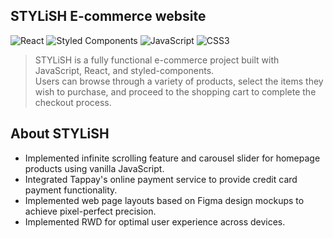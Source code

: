 ## STYLiSH E-commerce website
![React](https://img.shields.io/badge/react-%2320232a.svg?style=for-the-badge&logo=react&logoColor=%2361DAFB)
![Styled Components](https://img.shields.io/badge/styled--components-DB7093?style=for-the-badge&logo=styled-components&logoColor=white)
![JavaScript](https://img.shields.io/badge/javascript-%23323330.svg?style=for-the-badge&logo=javascript&logoColor=%23F7DF1E)
![CSS3](https://img.shields.io/badge/css3-%231572B6.svg?style=for-the-badge&logo=css3&logoColor=white)
> STYLiSH is a fully functional e-commerce project built with JavaScript, React, and styled-components.<br>
>  Users can browse through a variety of products, select the items they wish to purchase, and proceed to the shopping cart to complete the checkout process.
## About STYLiSH
- Implemented infinite scrolling feature and carousel slider for homepage products using vanilla JavaScript.
- Integrated Tappay's online payment service to provide credit card payment functionality.
- Implemented web page layouts based on Figma design mockups to achieve pixel-perfect precision.
- Implemented RWD for optimal user experience across devices.
